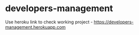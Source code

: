 # developers-management

Use heroku  link to check working project - https://developers-management.herokuapp.com
